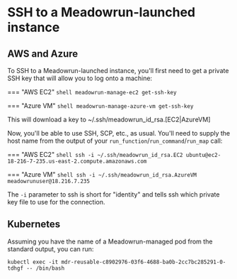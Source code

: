 # SSH to a Meadowrun-launched instance

## AWS and Azure

To SSH to a Meadowrun-launched instance, you'll first need to get a private SSH key that
will allow you to log onto a machine:

=== "AWS EC2"
    ```shell
    meadowrun-manage-ec2 get-ssh-key
    ```

=== "Azure VM"
    ```shell
    meadowrun-manage-azure-vm get-ssh-key
    ```

This will download a key to ~/.ssh/meadowrun_id_rsa.\[EC2|AzureVM\]

Now, you'll be able to use SSH, SCP, etc., as usual. You'll need to supply the host
name from the output of your `run_function`/`run_command`/`run_map` call:

=== "AWS EC2"
    ```shell
    ssh -i ~/.ssh/meadowrun_id_rsa.EC2 ubuntu@ec2-18-216-7-235.us-east-2.compute.amazonaws.com
    ```

=== "Azure VM"
    ```shell
    ssh -i ~/.ssh/meadowrun_id_rsa.AzureVM meadowrunuser@18.216.7.235
    ```

The `-i` parameter to ssh is short for "identity" and tells ssh which private key file
to use for the connection.


## Kubernetes

Assuming you have the name of a Meadowrun-managed pod from the standard output, you can run:

```
kubectl exec -it mdr-reusable-c8902976-03f6-4688-ba0b-2cc7bc285291-0-tdhgf -- /bin/bash
```
